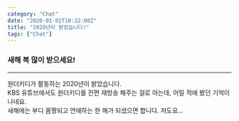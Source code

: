 ```yaml
---
category: "Chat"
date: "2020-01-02T10:32:00Z"
title: "2020년이 밝았습니다!"
tags: ["Chat"]
---
```

### 새해 복 많이 받으세요!
---
원더키디가 활동하는 2020년이 밝았습니다.  
KBS 유튜브에서도 원더키디를 전편 재방송 해주는 걸로 아는데, 어릴 적에 봤던 기억이 나네요.  
새해에는 부디 몸짱되고 연애하는 한 해가 되셨으면 합니다. 저도요...